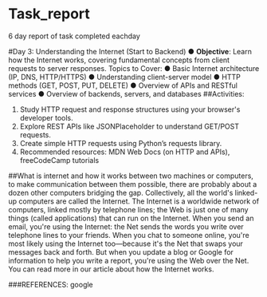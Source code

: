 # Task_report
 6 day report of task completed eachday


 #Day 3: Understanding the Internet (Start to Backend)
 ● __Objective__: Learn how the Internet works, covering fundamental
 concepts from client requests to server responses.
 Topics to Cover:
 ● Basic Internet architecture (IP, DNS, HTTP/HTTPS)
 ● Understanding client-server model
 ● HTTP methods (GET, POST, PUT, DELETE)
 ● Overview of APIs and RESTful services
 ● Overview of backends, servers, and databases
 ##Activities:
 1. Study HTTP request and response structures using your browser's
 developer tools.
 2. Explore REST APIs like JSONPlaceholder to understand GET/POST
 requests.
 3. Create simple HTTP requests using Python’s requests library.
 4. Recommended resources: MDN Web Docs (on HTTP and APIs),
 freeCodeCamp tutorials


##What is internet and how it works
between two machines or computers, to make communication between them possible, there are probably about a dozen other computers bridging the gap. Collectively, all the world's linked-up computers are called the Internet.
The Internet is a worldwide network of computers, linked mostly by telephone lines; the Web is just one of many things (called applications) that can run on the Internet. When you send an email, you're using the Internet: the Net sends the words you write over telephone lines to your friends. When you chat to someone online, you're most likely using the Internet too—because it's the Net that swaps your messages back and forth. But when you update a blog or Google for information to help you write a report, you're using the Web over the Net. You can read more in our article about how the Internet works.


###REFERENCES: google